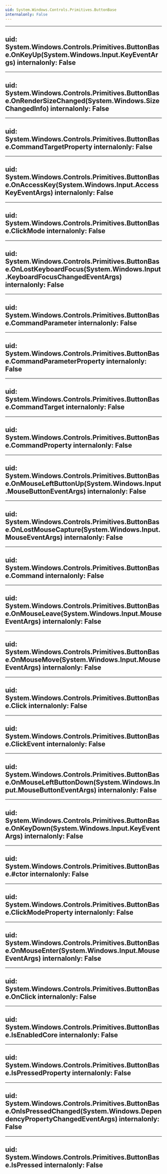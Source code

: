 ```yaml
---
uid: System.Windows.Controls.Primitives.ButtonBase
internalonly: False
---
```


---
uid: System.Windows.Controls.Primitives.ButtonBase.OnKeyUp(System.Windows.Input.KeyEventArgs)
internalonly: False
---

---
uid: System.Windows.Controls.Primitives.ButtonBase.OnRenderSizeChanged(System.Windows.SizeChangedInfo)
internalonly: False
---

---
uid: System.Windows.Controls.Primitives.ButtonBase.CommandTargetProperty
internalonly: False
---

---
uid: System.Windows.Controls.Primitives.ButtonBase.OnAccessKey(System.Windows.Input.AccessKeyEventArgs)
internalonly: False
---

---
uid: System.Windows.Controls.Primitives.ButtonBase.ClickMode
internalonly: False
---

---
uid: System.Windows.Controls.Primitives.ButtonBase.OnLostKeyboardFocus(System.Windows.Input.KeyboardFocusChangedEventArgs)
internalonly: False
---

---
uid: System.Windows.Controls.Primitives.ButtonBase.CommandParameter
internalonly: False
---

---
uid: System.Windows.Controls.Primitives.ButtonBase.CommandParameterProperty
internalonly: False
---

---
uid: System.Windows.Controls.Primitives.ButtonBase.CommandTarget
internalonly: False
---

---
uid: System.Windows.Controls.Primitives.ButtonBase.CommandProperty
internalonly: False
---

---
uid: System.Windows.Controls.Primitives.ButtonBase.OnMouseLeftButtonUp(System.Windows.Input.MouseButtonEventArgs)
internalonly: False
---

---
uid: System.Windows.Controls.Primitives.ButtonBase.OnLostMouseCapture(System.Windows.Input.MouseEventArgs)
internalonly: False
---

---
uid: System.Windows.Controls.Primitives.ButtonBase.Command
internalonly: False
---

---
uid: System.Windows.Controls.Primitives.ButtonBase.OnMouseLeave(System.Windows.Input.MouseEventArgs)
internalonly: False
---

---
uid: System.Windows.Controls.Primitives.ButtonBase.OnMouseMove(System.Windows.Input.MouseEventArgs)
internalonly: False
---

---
uid: System.Windows.Controls.Primitives.ButtonBase.Click
internalonly: False
---

---
uid: System.Windows.Controls.Primitives.ButtonBase.ClickEvent
internalonly: False
---

---
uid: System.Windows.Controls.Primitives.ButtonBase.OnMouseLeftButtonDown(System.Windows.Input.MouseButtonEventArgs)
internalonly: False
---

---
uid: System.Windows.Controls.Primitives.ButtonBase.OnKeyDown(System.Windows.Input.KeyEventArgs)
internalonly: False
---

---
uid: System.Windows.Controls.Primitives.ButtonBase.#ctor
internalonly: False
---

---
uid: System.Windows.Controls.Primitives.ButtonBase.ClickModeProperty
internalonly: False
---

---
uid: System.Windows.Controls.Primitives.ButtonBase.OnMouseEnter(System.Windows.Input.MouseEventArgs)
internalonly: False
---

---
uid: System.Windows.Controls.Primitives.ButtonBase.OnClick
internalonly: False
---

---
uid: System.Windows.Controls.Primitives.ButtonBase.IsEnabledCore
internalonly: False
---

---
uid: System.Windows.Controls.Primitives.ButtonBase.IsPressedProperty
internalonly: False
---

---
uid: System.Windows.Controls.Primitives.ButtonBase.OnIsPressedChanged(System.Windows.DependencyPropertyChangedEventArgs)
internalonly: False
---

---
uid: System.Windows.Controls.Primitives.ButtonBase.IsPressed
internalonly: False
---
